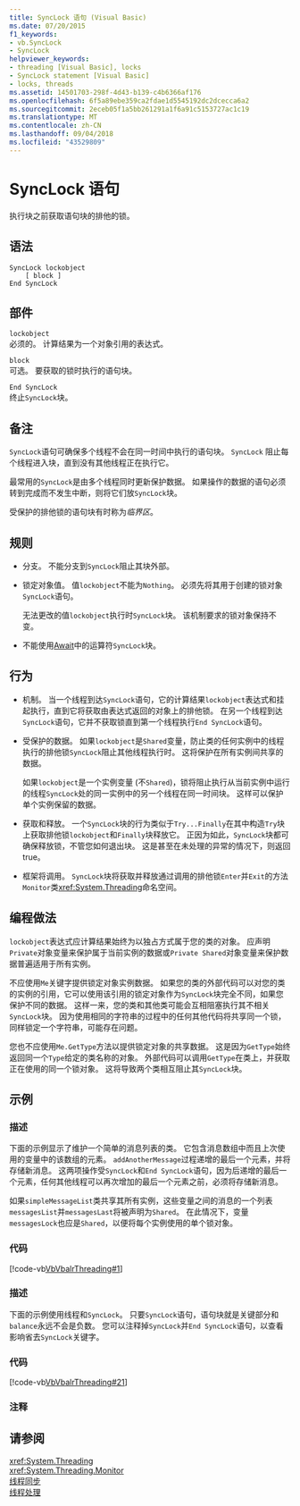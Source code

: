 ```yaml
---
title: SyncLock 语句 (Visual Basic)
ms.date: 07/20/2015
f1_keywords:
- vb.SyncLock
- SyncLock
helpviewer_keywords:
- threading [Visual Basic], locks
- SyncLock statement [Visual Basic]
- locks, threads
ms.assetid: 14501703-298f-4d43-b139-c4b6366af176
ms.openlocfilehash: 6f5a89ebe359ca2fdae1d5545192dc2dcecca6a2
ms.sourcegitcommit: 2eceb05f1a5bb261291a1f6a91c5153727ac1c19
ms.translationtype: MT
ms.contentlocale: zh-CN
ms.lasthandoff: 09/04/2018
ms.locfileid: "43529809"
---
```

# <a name="synclock-statement"></a>SyncLock 语句
执行块之前获取语句块的排他的锁。  
  
## <a name="syntax"></a>语法  
  
```  
SyncLock lockobject  
    [ block ]  
End SyncLock  
```  
  
## <a name="parts"></a>部件  
 `lockobject`  
 必须的。 计算结果为一个对象引用的表达式。  
  
 `block`  
 可选。 要获取的锁时执行的语句块。  
  
 `End SyncLock`  
 终止`SyncLock`块。  
  
## <a name="remarks"></a>备注  
 `SyncLock`语句可确保多个线程不会在同一时间中执行的语句块。 `SyncLock` 阻止每个线程进入块，直到没有其他线程正在执行它。  
  
 最常用的`SyncLock`是由多个线程同时更新保护数据。 如果操作的数据的语句必须转到完成而不发生中断，则将它们放`SyncLock`块。  
  
 受保护的排他锁的语句块有时称为*临界区*。  
  
## <a name="rules"></a>规则  
  
-   分支。 不能分支到`SyncLock`阻止其块外部。  
  
-   锁定对象值。 值`lockobject`不能为`Nothing`。 必须先将其用于创建的锁对象`SyncLock`语句。  
  
     无法更改的值`lockobject`执行时`SyncLock`块。 该机制要求的锁对象保持不变。  
  
-   不能使用[Await](../../../visual-basic/language-reference/operators/await-operator.md)中的运算符`SyncLock`块。  
  
## <a name="behavior"></a>行为  
  
-   机制。 当一个线程到达`SyncLock`语句，它的计算结果`lockobject`表达式和挂起执行，直到它将获取由表达式返回的对象上的排他锁。 在另一个线程到达`SyncLock`语句，它并不获取锁直到第一个线程执行`End SyncLock`语句。  
  
-   受保护的数据。 如果`lockobject`是`Shared`变量，防止类的任何实例中的线程执行的排他锁`SyncLock`阻止其他线程执行时。 这将保护在所有实例间共享的数据。  
  
     如果`lockobject`是一个实例变量 (不`Shared`)，锁将阻止执行从当前实例中运行的线程`SyncLock`处的同一实例中的另一个线程在同一时间块。 这样可以保护单个实例保留的数据。  
  
-   获取和释放。 一个`SyncLock`块的行为类似于`Try...Finally`在其中构造`Try`块上获取排他锁`lockobject`和`Finally`块释放它。 正因为如此，`SyncLock`块都可确保释放锁，不管您如何退出块。 这是甚至在未处理的异常的情况下，则返回 true。  
  
-   框架将调用。 `SyncLock`块将获取并释放通过调用的排他锁`Enter`并`Exit`的方法`Monitor`类<xref:System.Threading>命名空间。  
  
## <a name="programming-practices"></a>编程做法  
 `lockobject`表达式应计算结果始终为以独占方式属于您的类的对象。 应声明`Private`对象变量来保护属于当前实例的数据或`Private Shared`对象变量来保护数据普遍适用于所有实例。  
  
 不应使用`Me`关键字提供锁定对象实例数据。 如果您的类的外部代码可以对您的类的实例的引用，它可以使用该引用的锁定对象作为`SyncLock`块完全不同，如果您保护不同的数据。 这样一来，您的类和其他类可能会互相阻塞执行其不相关`SyncLock`块。 因为使用相同的字符串的过程中的任何其他代码将共享同一个锁，同样锁定一个字符串，可能存在问题。  
  
 您也不应使用`Me.GetType`方法以提供锁定对象的共享数据。 这是因为`GetType`始终返回同一个`Type`给定的类名称的对象。 外部代码可以调用`GetType`在类上，并获取正在使用的同一个锁对象。 这将导致两个类相互阻止其`SyncLock`块。  
  
## <a name="examples"></a>示例  
  
### <a name="description"></a>描述  
 下面的示例显示了维护一个简单的消息列表的类。 它包含消息数组中而且上次使用的变量中的该数组的元素。 `addAnotherMessage`过程递增的最后一个元素，并将存储新消息。 这两项操作受`SyncLock`和`End SyncLock`语句，因为后递增的最后一个元素，任何其他线程可以再次增加的最后一个元素之前，必须将存储新消息。  
  
 如果`simpleMessageList`类共享其所有实例，这些变量之间的消息的一个列表`messagesList`并`messagesLast`将被声明为`Shared`。 在此情况下，变量`messagesLock`也应是`Shared`，以便将每个实例使用的单个锁对象。  
  
### <a name="code"></a>代码  
 [!code-vb[VbVbalrThreading#1](../../../visual-basic/language-reference/statements/codesnippet/VisualBasic/synclock-statement_1.vb)]  
  
### <a name="description"></a>描述  
 下面的示例使用线程和`SyncLock`。 只要`SyncLock`语句，语句块就是关键部分和`balance`永远不会是负数。 您可以注释掉`SyncLock`并`End SyncLock`语句，以查看影响省去`SyncLock`关键字。  
  
### <a name="code"></a>代码  
 [!code-vb[VbVbalrThreading#21](../../../visual-basic/language-reference/statements/codesnippet/VisualBasic/synclock-statement_2.vb)]  
  
### <a name="comments"></a>注释  
  
## <a name="see-also"></a>请参阅  
 <xref:System.Threading>  
 <xref:System.Threading.Monitor>  
 [线程同步](../../programming-guide/concepts/threading/thread-synchronization.md)  
 [线程处理](../../programming-guide/concepts/threading/index.md)
